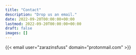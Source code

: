 ```yaml
---
title: "Contact"
description: "Drop us an email."
date: 2022-09-20T00:00:00+00:00
lastmod: 2022-09-20T00:00:00+00:00
draft: false
images: []
---
```


{{< email user="zarazinsfuss" domain="protonmail.com" >}}
